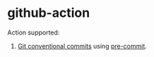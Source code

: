 # github-action
Action supported:
1. [Git conventional commits](https://gist.github.com/qoomon/5dfcdf8eec66a051ecd85625518cfd13) using [pre-commit](https://pre-commit.com/).
